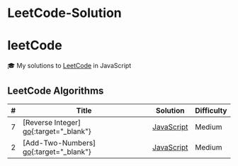 # LeetCode-Solution

# leetCode

🎓 My solutions to [LeetCode](https://leetcode.com/problemset/all/) in JavaScript

## LeetCode Algorithms

| #   | Title                                                                                     | Solution                             | Difficulty |
| --- | ----------------------------------------------------------------------------------------- | ------------------------------------ | ---------- |
| 7   | [Reverse Integer] [go](https://leetcode.com/problems/reverse-integer/){:target="\_blank"} | [JavaScript](./7-Reverse_Integer.js) | Medium     |
| 2   | [Add-Two-Numbers] [go](https://leetcode.com/problems/add-two-numbers/){:target="\_blank"} | [JavaScript](./2-Add-Two-Numbers.js) | Medium     |
